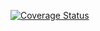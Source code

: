 
[![Coverage Status](https://coveralls.io/repos/github/zhufengnodejs/zhufengreactui/badge.svg?branch=master)](https://coveralls.io/github/zhufengnodejs/zhufengreactui?branch=master)